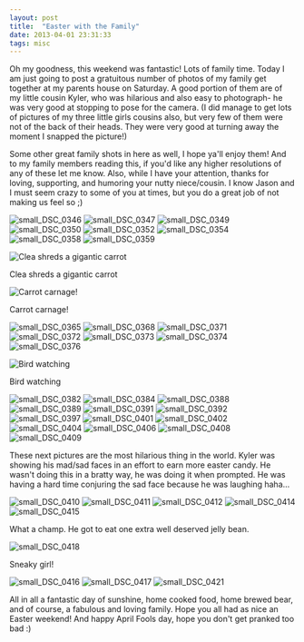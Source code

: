 ```yaml
---
layout: post
title:  "Easter with the Family"
date: 2013-04-01 23:31:33
tags: misc
---
```

Oh my goodness, this weekend was fantastic! Lots of family time. Today I am just going to post a gratuitous number of photos of my family get together at my parents house on Saturday. A good portion of them are of my little cousin Kyler, who was hilarious and also easy to photograph- he was very good at stopping to pose for the camera. (I did manage to get lots of pictures of my three little girls cousins also, but very few of them were not of the back of their heads. They were very good at turning away the moment I snapped the picture!)

Some other great family shots in here as well, I hope ya'll enjoy them! And to my family members reading this, if you'd like any higher resolutions of any of these let  me know.  Also, while I have your attention, thanks for loving, supporting, and humoring your nutty niece/cousin. I know Jason and I must seem crazy to some of you at times, but you do a great job of not making us feel so ;)

![small_DSC_0346](/uploads/2013/04/small_DSC_0346.jpg)
![small_DSC_0347](/uploads/2013/04/small_DSC_0347.jpg)
![small_DSC_0349](/uploads/2013/04/small_DSC_0349.jpg)
![small_DSC_0350](/uploads/2013/04/small_DSC_0350.jpg)
![small_DSC_0352](/uploads/2013/04/small_DSC_0352.jpg)
![small_DSC_0354](/uploads/2013/04/small_DSC_0354.jpg)
![small_DSC_0358](/uploads/2013/04/small_DSC_0358.jpg)
![small_DSC_0359](/uploads/2013/04/small_DSC_0359.jpg)

![Clea shreds a gigantic carrot](/uploads/2013/04/small_DSC_0360.jpg)

Clea shreds a gigantic carrot

![Carrot carnage!](/uploads/2013/04/small_DSC_0361.jpg)

Carrot carnage!

![small_DSC_0365](/uploads/2013/04/small_DSC_0365.jpg)
![small_DSC_0368](/uploads/2013/04/small_DSC_0368.jpg)
![small_DSC_0371](/uploads/2013/04/small_DSC_0371.jpg)
![small_DSC_0372](/uploads/2013/04/small_DSC_0372.jpg)
![small_DSC_0373](/uploads/2013/04/small_DSC_0373.jpg)
![small_DSC_0374](/uploads/2013/04/small_DSC_0374.jpg)
![small_DSC_0376](/uploads/2013/04/small_DSC_0376.jpg)

![Bird watching](/uploads/2013/04/small_DSC_0380.jpg)

Bird watching

![small_DSC_0382](/uploads/2013/04/small_DSC_0382.jpg)
![small_DSC_0384](/uploads/2013/04/small_DSC_0384.jpg)
![small_DSC_0388](/uploads/2013/04/small_DSC_0388.jpg)
![small_DSC_0389](/uploads/2013/04/small_DSC_0389.jpg)
![small_DSC_0391](/uploads/2013/04/small_DSC_0391.jpg)
![small_DSC_0392](/uploads/2013/04/small_DSC_03921.jpg)
![small_DSC_0397](/uploads/2013/04/small_DSC_0397.jpg)
![small_DSC_0401](/uploads/2013/04/small_DSC_0401.jpg)
![small_DSC_0402](/uploads/2013/04/small_DSC_0402.jpg)
![small_DSC_0404](/uploads/2013/04/small_DSC_0404.jpg)
![small_DSC_0406](/uploads/2013/04/small_DSC_0406.jpg)
![small_DSC_0408](/uploads/2013/04/small_DSC_0408.jpg)
![small_DSC_0409](/uploads/2013/04/small_DSC_0409.jpg)

These next pictures are the most hilarious thing in the world. Kyler was showing his mad/sad faces in an effort to earn more easter candy. He wasn't doing this in a bratty way, he was doing it when prompted. He was having a hard time conjuring the sad face because he was laughing haha...

![small_DSC_0410](/uploads/2013/04/small_DSC_0410.jpg)
![small_DSC_0411](/uploads/2013/04/small_DSC_0411.jpg)
![small_DSC_0412](/uploads/2013/04/small_DSC_0412.jpg)
![small_DSC_0414](/uploads/2013/04/small_DSC_0414.jpg)
![small_DSC_0415](/uploads/2013/04/small_DSC_0415.jpg)

What a champ. He got to eat one extra well deserved jelly bean.

![small_DSC_0418](/uploads/2013/04/small_DSC_0418.jpg)

Sneaky girl!

![small_DSC_0416](/uploads/2013/04/small_DSC_0416.jpg)
![small_DSC_0417](/uploads/2013/04/small_DSC_0417.jpg)
![small_DSC_0421](/uploads/2013/04/small_DSC_0421.jpg)

All in all a fantastic day of sunshine, home cooked food, home brewed bear, and of course, a fabulous and loving family. Hope you all had as nice an Easter weekend! And happy April Fools day, hope you don't get pranked too bad :)
